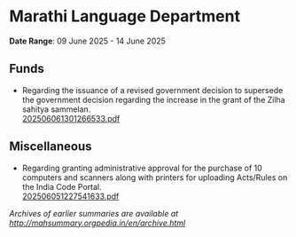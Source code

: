 # Marathi Language Department

**Date Range**: 09 June 2025 - 14 June 2025


## Funds
- Regarding the issuance of a revised government decision to supersede the government decision regarding the increase in the grant of the Zilha sahitya sammelan.\
  [202506061301266533.pdf](https://gr.maharashtra.gov.in/Site/Upload/Government%20Resolutions/English/202506061301266533.pdf)

## Miscellaneous
- Regarding granting administrative approval for the purchase of 10 computers and scanners along with printers for uploading Acts/Rules on the India Code Portal.\
  [202506051227541633.pdf](https://gr.maharashtra.gov.in/Site/Upload/Government%20Resolutions/English/202506051227541633.pdf)


*Archives of earlier summaries are available at http://mahsummary.orgpedia.in/en/archive.html*
